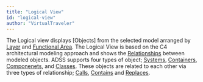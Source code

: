 ```yaml
---
title: "Logical View"
id: "logical-view" 
author: "VirtualTraveler"
---
```

The Logical view displays [Objects] from the selected model arranged by [Layer](example.com) and [Functional Area](). The Logical View is based on the C4 architectural modeling approach and shows the [Relationships]() between modeled objects. ADSS supports four types of object; [Systems](), [Containers](), [Componenets](), and [Classes](). These objects are related to each other via three types of relationship; [Calls](), [Contains]() and [Replaces](). 
